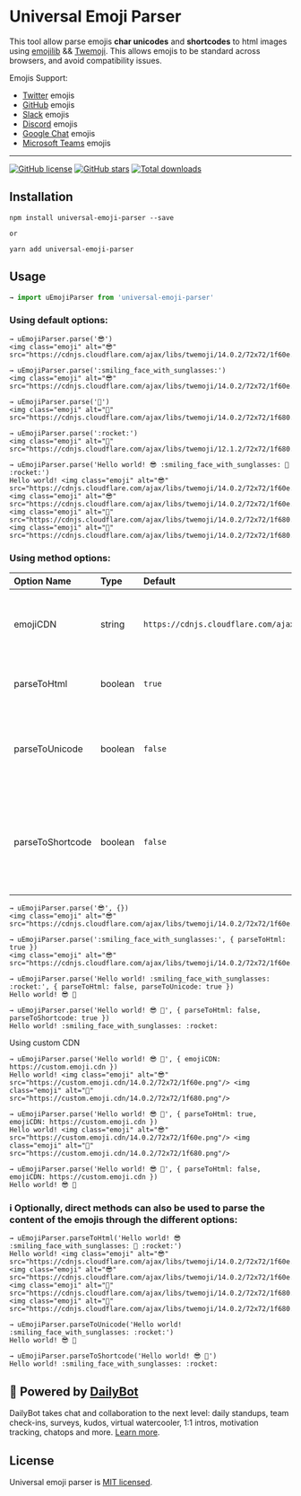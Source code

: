 # Universal Emoji Parser

This tool allow parse emojis **char unicodes** and **shortcodes** to html images using [emojilib](https://github.com/muan/emojilib) && [Twemoji](https://github.com/twitter/twemoji).
This allows emojis to be standard across browsers, and avoid compatibility issues.

Emojis Support:
- [Twitter](https://twitter.com/) emojis
- [GitHub](https://github.com/) emojis
- [Slack](https://slack.com/) emojis
- [Discord](https://discord.com/) emojis
- [Google Chat](https://chat.google.com/) emojis
- [Microsoft Teams](https://www.microsoft.com/en-us/microsoft-teams/group-chat-software) emojis

---

[![GitHub license](https://img.shields.io/github/license/DailyBotHQ/universal-emoji-parser)](https://github.com/DailyBotHQ/universal-emoji-parser/blob/main/LICENSE)
[![GitHub stars](https://img.shields.io/github/stars/DailyBotHQ/universal-emoji-parser)](https://github.com/DailyBotHQ/universal-emoji-parser)
[![Total downloads](https://img.shields.io/npm/dt/universal-emoji-parser.svg)](https://www.npmjs.com/package/universal-emoji-parser)



## Installation

```
npm install universal-emoji-parser --save

or

yarn add universal-emoji-parser
```

## Usage

```javascript
→ import uEmojiParser from 'universal-emoji-parser'
```

### Using default options:

```
→ uEmojiParser.parse('😎')
<img class="emoji" alt="😎" src="https://cdnjs.cloudflare.com/ajax/libs/twemoji/14.0.2/72x72/1f60e.png"/>
```

```
→ uEmojiParser.parse(':smiling_face_with_sunglasses:')
<img class="emoji" alt="😎" src="https://cdnjs.cloudflare.com/ajax/libs/twemoji/14.0.2/72x72/1f60e.png"/>
```

```
→ uEmojiParser.parse('🚀')
<img class="emoji" alt="🚀" src="https://cdnjs.cloudflare.com/ajax/libs/twemoji/14.0.2/72x72/1f680.png"/>
```

```
→ uEmojiParser.parse(':rocket:')
<img class="emoji" alt="🚀" src="https://cdnjs.cloudflare.com/ajax/libs/twemoji/12.1.2/72x72/1f680.png"/>
```

```
→ uEmojiParser.parse('Hello world! 😎 :smiling_face_with_sunglasses: 🚀 :rocket:')
Hello world! <img class="emoji" alt="😎" src="https://cdnjs.cloudflare.com/ajax/libs/twemoji/14.0.2/72x72/1f60e.png"/> <img class="emoji" alt="😎" src="https://cdnjs.cloudflare.com/ajax/libs/twemoji/14.0.2/72x72/1f60e.png"/> <img class="emoji" alt="🚀" src="https://cdnjs.cloudflare.com/ajax/libs/twemoji/14.0.2/72x72/1f680.png"/> <img class="emoji" alt="🚀" src="https://cdnjs.cloudflare.com/ajax/libs/twemoji/14.0.2/72x72/1f680.png"/>
```


### Using method options:

| Option Name      | Type    | Default | Description                                                                                                           |
| :--------------- | :------ | :------ | :-------------------------------------------------------------------------------------------------------------------- |
| emojiCDN         | string  | `https://cdnjs.cloudflare.com/ajax/libs/twemoji`  | Allow customize the emojis CDN. The `parseToHtml` option should be `true` to apply this option. |
| parseToHtml      | boolean | `true`  | Parse emojis unicodes and shortcodes into html images.                                                                |
| parseToUnicode   | boolean | `false` | Parse emojis shortcodes into unicodes. The option **parseToHtml** should be `false` to apply.                         |
| parseToShortcode | boolean | `false` | Parse emojis unicodes into shortcodes. The options **parseToHtml** and **parseToUnicode** should be `false` to apply. |

```
→ uEmojiParser.parse('😎', {})
<img class="emoji" alt="😎" src="https://cdnjs.cloudflare.com/ajax/libs/twemoji/14.0.2/72x72/1f60e.png"/>
```

```
→ uEmojiParser.parse(':smiling_face_with_sunglasses:', { parseToHtml: true })
<img class="emoji" alt="😎" src="https://cdnjs.cloudflare.com/ajax/libs/twemoji/14.0.2/72x72/1f60e.png"/>
```

```
→ uEmojiParser.parse('Hello world! :smiling_face_with_sunglasses: :rocket:', { parseToHtml: false, parseToUnicode: true })
Hello world! 😎 🚀
```

```
→ uEmojiParser.parse('Hello world! 😎 🚀', { parseToHtml: false, parseToShortcode: true })
Hello world! :smiling_face_with_sunglasses: :rocket:
```

Using custom CDN
```
→ uEmojiParser.parse('Hello world! 😎 🚀', { emojiCDN: https://custom.emoji.cdn })
Hello world! <img class="emoji" alt="😎" src="https://custom.emoji.cdn/14.0.2/72x72/1f60e.png"/> <img class="emoji" alt="🚀" src="https://custom.emoji.cdn/14.0.2/72x72/1f680.png"/>
```

```
→ uEmojiParser.parse('Hello world! 😎 🚀', { parseToHtml: true, emojiCDN: https://custom.emoji.cdn })
Hello world! <img class="emoji" alt="😎" src="https://custom.emoji.cdn/14.0.2/72x72/1f60e.png"/> <img class="emoji" alt="🚀" src="https://custom.emoji.cdn/14.0.2/72x72/1f680.png"/>
```

```
→ uEmojiParser.parse('Hello world! 😎 🚀', { parseToHtml: false, emojiCDN: https://custom.emoji.cdn })
Hello world! 😎 🚀
```

### ℹ️ Optionally, direct methods can also be used to parse the content of the emojis through the different options:

```
→ uEmojiParser.parseToHtml('Hello world! 😎 :smiling_face_with_sunglasses: 🚀 :rocket:')
Hello world! <img class="emoji" alt="😎" src="https://cdnjs.cloudflare.com/ajax/libs/twemoji/14.0.2/72x72/1f60e.png"/> <img class="emoji" alt="😎" src="https://cdnjs.cloudflare.com/ajax/libs/twemoji/14.0.2/72x72/1f60e.png"/> <img class="emoji" alt="🚀" src="https://cdnjs.cloudflare.com/ajax/libs/twemoji/14.0.2/72x72/1f680.png"/> <img class="emoji" alt="🚀" src="https://cdnjs.cloudflare.com/ajax/libs/twemoji/14.0.2/72x72/1f680.png"/>
```

```
→ uEmojiParser.parseToUnicode('Hello world! :smiling_face_with_sunglasses: :rocket:')
Hello world! 😎 🚀
```

```
→ uEmojiParser.parseToShortcode('Hello world! 😎 🚀')
Hello world! :smiling_face_with_sunglasses: :rocket:
```


## :electric_plug: Powered by [DailyBot](https://www.dailybot.com?utm_source=dailybotopensource&utm_medium=universal-emoji-parser)

DailyBot takes chat and collaboration to the next level: daily standups, team check-ins, surveys, kudos, virtual watercooler, 1:1 intros, motivation tracking, chatops and more. [Learn more](https://www.dailybot.com?utm_source=dailybotopensource&utm_medium=universal-emoji-parser).

## License

Universal emoji parser is [MIT licensed](./LICENSE).
